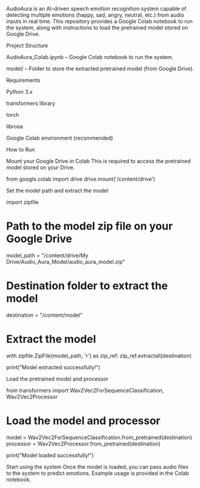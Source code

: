 AudioAura is an AI-driven speech emotion recognition system capable of detecting multiple emotions (happy, sad, angry, neutral, etc.) from audio inputs in real time. This repository provides a Google Colab notebook to run the system, along with instructions to load the pretrained model stored on Google Drive.

Project Structure

AudioAura_Colab.ipynb – Google Colab notebook to run the system.

model/ – Folder to store the extracted pretrained model (from Google Drive).

Requirements

Python 3.x

transformers library

torch

librosa

Google Colab environment (recommended)

How to Run

Mount your Google Drive in Colab
This is required to access the pretrained model stored on your Drive.

from google.colab import drive
drive.mount('/content/drive')


Set the model path and extract the model

import zipfile

# Path to the model zip file on your Google Drive
model_path = "/content/drive/My Drive/Audio_Aura_Model/audio_aura_model.zip"

# Destination folder to extract the model
destination = "/content/model"

# Extract the model
with zipfile.ZipFile(model_path, 'r') as zip_ref:
    zip_ref.extractall(destination)

print("Model extracted successfully!")


Load the pretrained model and processor

from transformers import Wav2Vec2ForSequenceClassification, Wav2Vec2Processor

# Load the model and processor
model = Wav2Vec2ForSequenceClassification.from_pretrained(destination)
processor = Wav2Vec2Processor.from_pretrained(destination)

print("Model loaded successfully!")


Start using the system
Once the model is loaded, you can pass audio files to the system to predict emotions. Example usage is provided in the Colab notebook.
